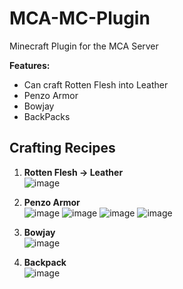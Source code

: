 # MCA-MC-Plugin
Minecraft Plugin for the MCA Server

**Features:**
- Can craft Rotten Flesh into Leather
- Penzo Armor
- Bowjay
- BackPacks

## Crafting Recipes
1. **Rotten Flesh -> Leather**<br>
![image](https://user-images.githubusercontent.com/62308557/164988904-07a3cd72-5b4b-4867-8ccf-d4105745330a.png)

2. **Penzo Armor**<br>
![image](https://user-images.githubusercontent.com/62308557/164988940-b8445271-3960-491b-ac89-56fe0d14f382.png)
![image](https://user-images.githubusercontent.com/62308557/164988962-044e4116-00f9-4f08-8261-3d201ad639e5.png)
![image](https://user-images.githubusercontent.com/62308557/164988971-18a1e293-51ad-4704-a5e5-9543a1bc5726.png)
![image](https://user-images.githubusercontent.com/62308557/164988986-9fa08b83-a480-42ad-a78d-622890e81efe.png)

3. **Bowjay**<br>
![image](https://user-images.githubusercontent.com/62308557/164989008-2a9c1087-c025-45b7-9b53-c4d88fcf12bc.png)

4. **Backpack**<br>
![image](https://user-images.githubusercontent.com/62308557/165001532-ab32e868-4c35-4018-bfc1-26e695001b58.png)


